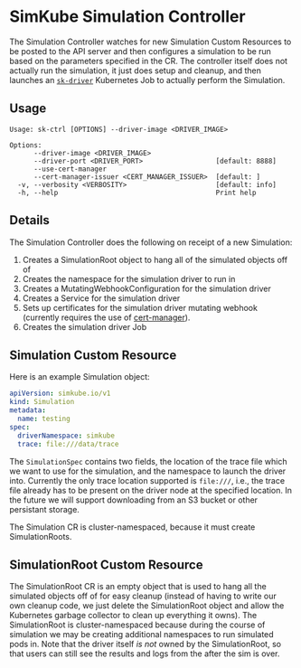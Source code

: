 <!--
project: SimKube
template: docs.html
-->

# SimKube Simulation Controller

The Simulation Controller watches for new Simulation Custom Resources to be posted to the API server and then configures
a simulation to be run based on the parameters specified in the CR.  The controller itself does not actually run the
simulation, it just does setup and cleanup, and then launches an [`sk-driver`](./sk-driver.md) Kubernetes Job to
actually perform the Simulation.

## Usage

```
Usage: sk-ctrl [OPTIONS] --driver-image <DRIVER_IMAGE>

Options:
      --driver-image <DRIVER_IMAGE>
      --driver-port <DRIVER_PORT>                  [default: 8888]
      --use-cert-manager
      --cert-manager-issuer <CERT_MANAGER_ISSUER>  [default: ]
  -v, --verbosity <VERBOSITY>                      [default: info]
  -h, --help                                       Print help
```

## Details

The Simulation Controller does the following on receipt of a new Simulation:

1. Creates a SimulationRoot object to hang all of the simulated objects off of
2. Creates the namespace for the simulation driver to run in
3. Creates a MutatingWebhookConfiguration for the simulation driver
4. Creates a Service for the simulation driver
5. Sets up certificates for the simulation driver mutating webhook (currently requires the use of
   [cert-manager](https://cert-manager.io)).
6. Creates the simulation driver Job

## Simulation Custom Resource

Here is an example Simulation object:

```yaml
apiVersion: simkube.io/v1
kind: Simulation
metadata:
  name: testing
spec:
  driverNamespace: simkube
  trace: file:///data/trace
```

The `SimulationSpec` contains two fields, the location of the trace file which we want to use for the simulation, and
the namespace to launch the driver into.  Currently the only trace location supported is `file:///`, i.e., the trace
file already has to be present on the driver node at the specified location.  In the future we will support downloading
from an S3 bucket or other persistant storage.

The Simulation CR is cluster-namespaced, because it must create SimulationRoots.

## SimulationRoot Custom Resource

The SimulationRoot CR is an empty object that is used to hang all the simulated objects off of for easy cleanup (instead
of having to write our own cleanup code, we just delete the SimulationRoot object and allow the Kubernetes garbage
collector to clean up everything it owns).  The SimulationRoot is cluster-namespaced because during the course of
simulation we may be creating additional namespaces to run simulated pods in.  Note that the driver itself _is not_
owned by the SimulationRoot, so that users can still see the results and logs from the after the sim is over.
